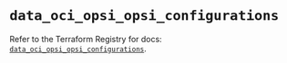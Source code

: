 # `data_oci_opsi_opsi_configurations`

Refer to the Terraform Registry for docs: [`data_oci_opsi_opsi_configurations`](https://registry.terraform.io/providers/hashicorp/oci/7.19.0/docs/data-sources/opsi_opsi_configurations).
